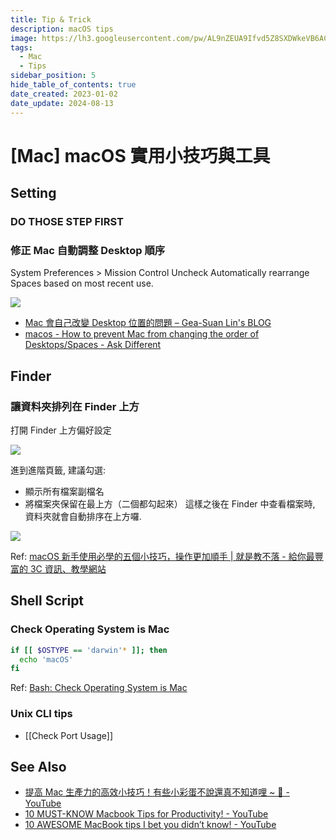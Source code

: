 ```yaml
---
title: Tip & Trick
description: macOS tips
image: https://lh3.googleusercontent.com/pw/AL9nZEUA9Ifvd5Z8SXDWkeVB6AC4MPGwnXaL6kBXNPoXwOQQ2jOcZ1Jw_0p8TKK8C3ZX0e67_FOY15eDrm7aaXSQJcKtoUzC80SAQEHsaBy6qS2AqNNs5VUFNXBKm439y_1wkvmDl-PnL8ReojnIumNlEvOXBg=w800-no?authuser=0
tags:
  - Mac
  - Tips
sidebar_position: 5
hide_table_of_contents: true
date_created: 2023-01-02
date_update: 2024-08-13
---
```


# [Mac] macOS 實用小技巧與工具

## Setting

### DO THOSE STEP FIRST

### 修正 Mac 自動調整 Desktop 順序

System Preferences > Mission Control
Uncheck Automatically rearrange Spaces based on most recent use.

![](https://i.stack.imgur.com/wYI6I.png)

- [Mac 會自己改變 Desktop 位置的問題 – Gea-Suan Lin's BLOG](https://blog.gslin.org/archives/2023/01/31/11048/mac-會自己改變-desktop-位置的問題/)
- [macos - How to prevent Mac from changing the order of Desktops/Spaces - Ask Different](https://apple.stackexchange.com/questions/214348/how-to-prevent-mac-from-changing-the-order-of-desktops-spaces)

## Finder

### 讓資料夾排列在 Finder 上方

打開 Finder 上方偏好設定

![](<https://pocket-image-cache.com//filters:format(jpg):extract_focal()/https%3A%2F%2Fi0.wp.com%2Fsteachs.com%2Fwp-content%2Fuploads%2F2023%2F02%2F13.png%3Fresize%3D1418%252C938%26ssl%3D1>)

進到進階頁籤, 建議勾選:

- 顯示所有檔案副檔名
- 將檔案夾保留在最上方（二個都勾起來）
  這樣之後在 Finder 中查看檔案時, 資料夾就會自動排序在上方囉.

![](<https://pocket-image-cache.com//filters:format(jpg):extract_focal()/https%3A%2F%2Fi0.wp.com%2Fsteachs.com%2Fwp-content%2Fuploads%2F2023%2F02%2F14.png%3Fresize%3D756%252C758%26ssl%3D1>)

Ref: [macOS 新手使用必學的五個小技巧，操作更加順手 | 就是教不落 - 給你最豐富的 3C 資訊、教學網站](https://steachs.com/archives/61740)

## Shell Script

### Check Operating System is Mac

```bash
if [[ $OSTYPE == 'darwin'* ]]; then
  echo 'macOS'
fi
```

Ref: [Bash: Check Operating System is Mac](https://remarkablemark.org/blog/2020/10/31/bash-check-mac/)

### Unix CLI tips

- [[Check Port Usage]]

## See Also

- [提高 Mac 生產力的高效小技巧！有些小彩蛋不說還真不知道哩 ~ 🥸 - YouTube](https://www.youtube.com/watch?v=uhQSCPDSxk4)
- [10 MUST-KNOW Macbook Tips for Productivity! - YouTube](https://www.youtube.com/watch?v=5XfR6xBBXhw)
- [10 AWESOME MacBook tips I bet you didn’t know! - YouTube](https://www.youtube.com/watch?v=Hb7bAkgDxHE)
